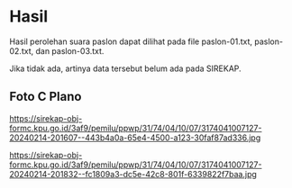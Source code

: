 # Hasil

Hasil perolehan suara paslon dapat dilihat pada file paslon-01.txt, paslon-02.txt, dan paslon-03.txt.

Jika tidak ada, artinya data tersebut belum ada pada SIREKAP.

## Foto C Plano

https://sirekap-obj-formc.kpu.go.id/3af9/pemilu/ppwp/31/74/04/10/07/3174041007127-20240214-201607--443b4a0a-65e4-4500-a123-30faf87ad336.jpg

https://sirekap-obj-formc.kpu.go.id/3af9/pemilu/ppwp/31/74/04/10/07/3174041007127-20240214-201832--fc1809a3-dc5e-42c8-801f-6339822f7baa.jpg

